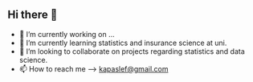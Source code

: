 ## Hi there 👋

- 🔭 I’m currently working on ...
- 🌱 I’m currently learning statistics and insurance science at uni.
- 👯 I’m looking to collaborate on projects regarding statistics and data science.
- 📫 How to reach me --> kapaslef@gmail.com
